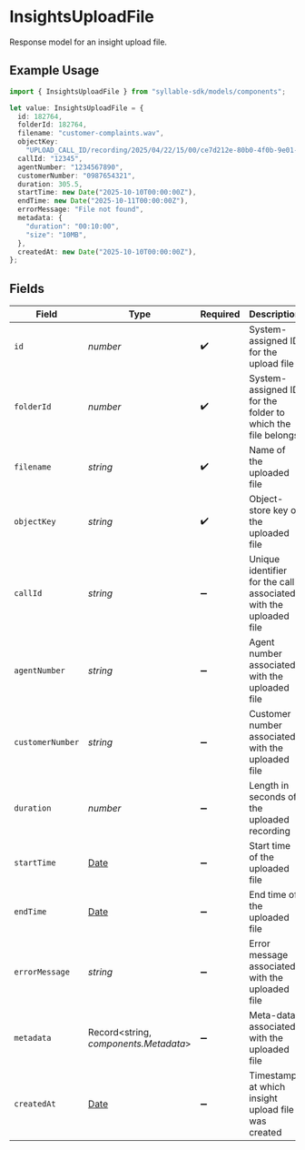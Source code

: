 # InsightsUploadFile

Response model for an insight upload file.

## Example Usage

```typescript
import { InsightsUploadFile } from "syllable-sdk/models/components";

let value: InsightsUploadFile = {
  id: 182764,
  folderId: 182764,
  filename: "customer-complaints.wav",
  objectKey:
    "UPLOAD_CALL_ID/recording/2025/04/22/15/00/ce7d212e-80b0-4f0b-9e01-74322f146611.mp3",
  callId: "12345",
  agentNumber: "1234567890",
  customerNumber: "0987654321",
  duration: 305.5,
  startTime: new Date("2025-10-10T00:00:00Z"),
  endTime: new Date("2025-10-11T00:00:00Z"),
  errorMessage: "File not found",
  metadata: {
    "duration": "00:10:00",
    "size": "10MB",
  },
  createdAt: new Date("2025-10-10T00:00:00Z"),
};
```

## Fields

| Field                                                                                         | Type                                                                                          | Required                                                                                      | Description                                                                                   | Example                                                                                       |
| --------------------------------------------------------------------------------------------- | --------------------------------------------------------------------------------------------- | --------------------------------------------------------------------------------------------- | --------------------------------------------------------------------------------------------- | --------------------------------------------------------------------------------------------- |
| `id`                                                                                          | *number*                                                                                      | :heavy_check_mark:                                                                            | System-assigned ID for the upload file                                                        | 182764                                                                                        |
| `folderId`                                                                                    | *number*                                                                                      | :heavy_check_mark:                                                                            | System-assigned ID for the folder to which the file belongs                                   | 182764                                                                                        |
| `filename`                                                                                    | *string*                                                                                      | :heavy_check_mark:                                                                            | Name of the uploaded file                                                                     | customer-complaints.wav                                                                       |
| `objectKey`                                                                                   | *string*                                                                                      | :heavy_check_mark:                                                                            | Object-store key of the uploaded file                                                         | UPLOAD_CALL_ID/recording/2025/04/22/15/00/ce7d212e-80b0-4f0b-9e01-74322f146611.mp3            |
| `callId`                                                                                      | *string*                                                                                      | :heavy_minus_sign:                                                                            | Unique identifier for the call associated with the uploaded file                              | 12345                                                                                         |
| `agentNumber`                                                                                 | *string*                                                                                      | :heavy_minus_sign:                                                                            | Agent number associated with the uploaded file                                                | 1234567890                                                                                    |
| `customerNumber`                                                                              | *string*                                                                                      | :heavy_minus_sign:                                                                            | Customer number associated with the uploaded file                                             | 0987654321                                                                                    |
| `duration`                                                                                    | *number*                                                                                      | :heavy_minus_sign:                                                                            | Length in seconds of the uploaded recording                                                   | 305.5                                                                                         |
| `startTime`                                                                                   | [Date](https://developer.mozilla.org/en-US/docs/Web/JavaScript/Reference/Global_Objects/Date) | :heavy_minus_sign:                                                                            | Start time of the uploaded file                                                               | 2025-10-10T00:00:00Z                                                                          |
| `endTime`                                                                                     | [Date](https://developer.mozilla.org/en-US/docs/Web/JavaScript/Reference/Global_Objects/Date) | :heavy_minus_sign:                                                                            | End time of the uploaded file                                                                 | 2025-10-11T00:00:00Z                                                                          |
| `errorMessage`                                                                                | *string*                                                                                      | :heavy_minus_sign:                                                                            | Error message associated with the uploaded file                                               | File not found                                                                                |
| `metadata`                                                                                    | Record<string, *components.Metadata*>                                                         | :heavy_minus_sign:                                                                            | Meta-data associated with the uploaded file                                                   | {<br/>"duration": "00:10:00",<br/>"size": "10MB"<br/>}                                        |
| `createdAt`                                                                                   | [Date](https://developer.mozilla.org/en-US/docs/Web/JavaScript/Reference/Global_Objects/Date) | :heavy_minus_sign:                                                                            | Timestamp at which insight upload file was created                                            | 2025-10-10T00:00:00Z                                                                          |